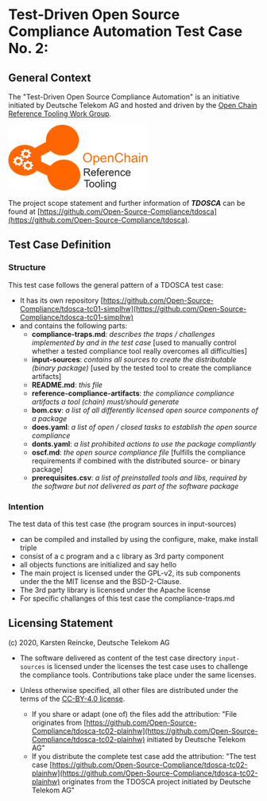 # Test-Driven Open Source Compliance Automation Test Case No. 2:

## General Context
The "Test-Driven Open Source Compliance Automation" is an initiative initiated by Deutsche Telekom AG and hosted and driven by the [Open Chain Reference Tooling Work Group](http://oss-compliance-tooling.org/).

![openchain-reference-tooling-work-group-logo.png](img/logo.png)

The project scope statement and further information of ***TDOSCA*** can be found at [https://github.com/Open-Source-Compliance/tdosca](https://github.com/Open-Source-Compliance/tdosca).

## Test Case Definition

### Structure

This test case follows the general pattern of a TDOSCA test case:
* It has its own repository [https://github.com/Open-Source-Compliance/tdosca-tc01-simplhw](https://github.com/Open-Source-Compliance/tdosca-tc01-simplhw)
* and contains the following parts:
  - **compliance-traps.md**: *describes the traps / challenges implemented by and in the test case* [used to manually control whether a tested compliance tool really overcomes all difficulties]
  - **input-sources**: *contains all sources to create the distributable (binary package)* [used by the tested tool to create the compliance artifacts]
  - **README.md**: *this file*
  - **reference-compliance-artifacts**: *the compliance compliance artifacts a tool (chain) must/should generate*
  - **bom.csv**: *a list of all differently licensed open source components of a package*
  - **does.yaml**: *a list of open / closed tasks to establish the open source compliance*
  - **donts.yaml**: *a list prohibited actions to use the package compliantly*
  - **oscf.md**: *the open source compliance file* [fulfills the compliance requirements if combined with the distributed source- or binary package]
  * **prerequisites.csv**: *a list of preinstalled tools and libs, required by the software but not delivered as part of the software package*

### Intention

The test data of this test case (the program sources in input-sources)

* can be compiled and installed by using the configure, make, make install triple
* consist of a c program and a c library as 3rd party component
* all objects functions are initialized and say hello
* The main project is licensed under the GPL-v2, its sub components under the the MIT license and the BSD-2-Clause.
* The 3rd party library is licensed under the Apache license
* For specific challanges of this test case the compliance-traps.md


## Licensing Statement

(c) 2020, Karsten Reincke, Deutsche Telekom AG 

* The software delivered as content of the test case directory ``input-sources`` is licensed under the licenses the test case uses to challenge the compliance tools. Contributions take place under the same licenses.

* Unless otherwise specified, all other files are distributed under the terms of the [CC-BY-4.0 license](https://creativecommons.org/licenses/by/4.0/).
  - If you share or adapt (one of) the files add the attribution: "File originates from [https://github.com/Open-Source-Compliance/tdosca-tc02-plainhw](https://github.com/Open-Source-Compliance/tdosca-tc02-plainhw) initiated by Deutsche Telekom AG"
  - If you distribute the complete test case add the attribution: "The test case [https://github.com/Open-Source-Compliance/tdosca-tc02-plainhw](https://github.com/Open-Source-Compliance/tdosca-tc02-plainhw) originates from the TDOSCA project initiated by Deutsche Telekom AG"
